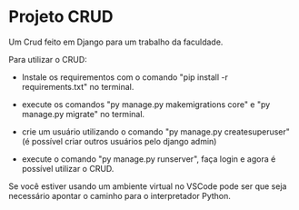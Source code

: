 # Projeto CRUD
Um Crud feito em Django para um trabalho da faculdade.

Para utilizar o CRUD:
 
- Instale os requirementos com o comando "pip install -r requirements.txt" no terminal.

- execute os comandos "py manage.py makemigrations core" e "py manage.py migrate" no terminal.

- crie um usuário utilizando o comando "py manage.py createsuperuser"(é possível criar outros usuários pelo django admin)

- execute o comando "py manage.py runserver", faça login e agora é possível utilizar o CRUD.

Se você estiver usando um ambiente virtual no VSCode pode ser que seja necessário apontar o caminho para o interpretador Python.
